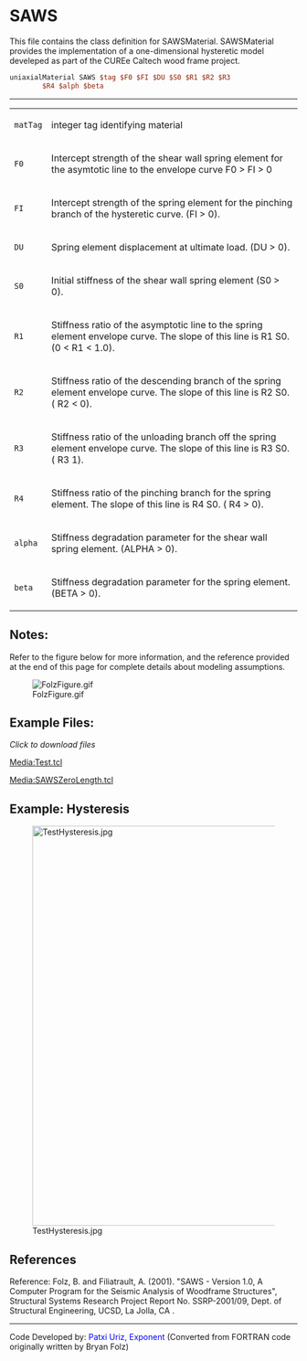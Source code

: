  # SAWS

<p>This file contains the class definition for SAWSMaterial.
SAWSMaterial provides the implementation of a one-dimensional hysteretic
model develeped as part of the CUREe Caltech wood frame project.</p>

```tcl
uniaxialMaterial SAWS $tag $F0 $FI $DU $S0 $R1 $R2 $R3
        $R4 $alph $beta
```
<hr />
<table>
<tbody>
<tr class="odd">
<td><code class="parameter-table-variable">matTag</code></td>
<td><p>integer tag identifying material</p></td>
</tr>
<tr class="even">
<td><code class="parameter-table-variable">F0</code></td>
<td><p>Intercept strength of the shear wall spring element for the
asymtotic line to the envelope curve F0 &gt; FI &gt; 0</p></td>
</tr>
<tr class="odd">
<td><code class="parameter-table-variable">FI</code></td>
<td><p>Intercept strength of the spring element for the pinching branch
of the hysteretic curve. (FI &gt; 0).</p></td>
</tr>
<tr class="even">
<td><code class="parameter-table-variable">DU</code></td>
<td><p>Spring element displacement at ultimate load. (DU &gt;
0).</p></td>
</tr>
<tr class="odd">
<td><code class="parameter-table-variable">S0</code></td>
<td><p>Initial stiffness of the shear wall spring element (S0 &gt;
0).</p></td>
</tr>
<tr class="even">
<td><p><code class="parameter-table-variable">R1</code></p></td>
<td><p>Stiffness ratio of the asymptotic line to the spring element
envelope curve. The slope of this line is R1 S0. (0 &lt; R1 &lt;
1.0).</p></td>
</tr>
<tr class="odd">
<td><p><code class="parameter-table-variable">R2</code></p></td>
<td><p>Stiffness ratio of the descending branch of the spring element
envelope curve. The slope of this line is R2 S0. ( R2 &lt; 0).</p></td>
</tr>
<tr class="even">
<td><p><code class="parameter-table-variable">R3</code></p></td>
<td><p>Stiffness ratio of the unloading branch off the spring element
envelope curve. The slope of this line is R3 S0. ( R3 1).</p></td>
</tr>
<tr class="odd">
<td><p><code class="parameter-table-variable">R4</code></p></td>
<td><p>Stiffness ratio of the pinching branch for the spring element.
The slope of this line is R4 S0. ( R4 &gt; 0).</p></td>
</tr>
<tr class="even">
<td><code class="parameter-table-variable">alpha</code></td>
<td><p>Stiffness degradation parameter for the shear wall spring
element. (ALPHA &gt; 0).</p></td>
</tr>
<tr class="odd">
<td><code class="parameter-table-variable">beta</code></td>
<td><p>Stiffness degradation parameter for the spring element. (BETA
&gt; 0).</p></td>
</tr>
</tbody>
</table>
<h2 id="notes">Notes:</h2>
<p>Refer to the figure below for more information, and the reference
provided at the end of this page for complete details about modeling
assumptions.</p>
<figure>
<img src="/OpenSeesRT/contrib/static/FolzFigure.gif" title="FolzFigure.gif" alt="FolzFigure.gif" />
<figcaption aria-hidden="true">FolzFigure.gif</figcaption>
</figure>
<h2 id="example_files">Example Files:</h2>
<p><em>Click to download files</em></p>
<p><a href="Media:Test.tcl" title="wikilink">Media:Test.tcl</a></p>
<p><a href="Media:SAWSZeroLength.tcl"
title="wikilink">Media:SAWSZeroLength.tcl</a></p>
<h2 id="example_hysteresis">Example: Hysteresis</h2>
<figure>
<img src="/OpenSeesRT/contrib/static/TestHysteresis.jpg" title="TestHysteresis.jpg" width="700"
alt="TestHysteresis.jpg" />
<figcaption aria-hidden="true">TestHysteresis.jpg</figcaption>
</figure>
<h2 id="references">References</h2>
<p>Reference: Folz, B. and Filiatrault, A. (2001). "SAWS - Version 1.0,
A Computer Program for the Seismic Analysis of Woodframe Structures",
Structural Systems Research Project Report No. SSRP-2001/09, Dept. of
Structural Engineering, UCSD, La Jolla, CA .</p>
<hr />
<p>Code Developed by: <span style="color:blue"> Patxi Uriz,
Exponent </span> (Converted from FORTRAN code originally written
by Bryan Folz)</p>
